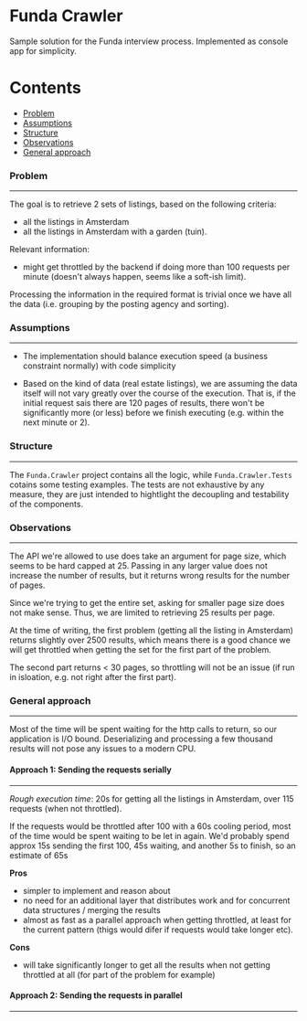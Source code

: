 # Funda Crawler

Sample solution for the Funda interview process. Implemented as console app for simplicity.

Contents
========

 * [Problem](#problem)
 * [Assumptions](#assumptions)
 * [Structure](#structure)
 * [Observations](#observations)
 * [General approach](#general-approach)

### Problem
---

The goal is to retrieve 2 sets of listings, based on the following criteria:
- all the listings in Amsterdam
- all the listings in Amsterdam with a garden (tuin).

Relevant information:
- might get throttled by the backend if doing more than 100 requests per minute (doesn't always happen, seems like a soft-ish limit).

Processing the information in the required format is trivial once we have all the data (i.e. grouping by the posting agency and sorting).


### Assumptions
---

- The implementation should balance execution speed (a business constraint normally) with code simplicity

- Based on the kind of data (real estate listings), we are assuming the data itself will not vary greatly over the course of the execution. That is, if the initial request sais there are 120 pages of results, there won't be significantly more (or less) before we finish executing (e.g. within the next minute or 2). 


### Structure
---

The `Funda.Crawler` project contains all the logic, while `Funda.Crawler.Tests` cotains some testing examples. The tests are not exhaustive by any measure, they are just intended to hightlight the decoupling and testability of the components.


### Observations
---

The API we're allowed to use does take an argument for page size, which seems to be hard capped at 25. Passing in any larger value does not increase the number of results, but it returns wrong results for the number of pages. 

Since we're trying to get the entire set, asking for smaller page size does not make sense. Thus, we are limited to retrieving 25 results per page. 

At the time of writing, the first problem (getting all the listing in Amsterdam) returns slightly over 2500 results, which means there is a good chance we will get throttled when getting the set for the first part of the problem. 

The second part returns < 30 pages, so throttling will not be an issue (if run in isloation, e.g. not right after the first part). 

### General approach
---

Most of the time will be spent waiting for the http calls to return, so our application is I/O bound. Deserializing and processing a few thousand results will not pose any issues to a modern CPU. 

#### Approach 1: Sending the requests serially
---

*Rough execution time*: 20s for getting all the listings in Amsterdam, over 115 requests (when not throttled).

If the requests would be throttled after 100 with a 60s cooling period, most of the time would be spent waiting to be let in again. We'd probably spend approx 15s sending the first 100, 45s waiting, and another 5s to finish, so an estimate of 65s

**Pros**

- simpler to implement and reason about
- no need for an additional layer that distributes work and  for concurrent data structures / merging the results
- almost as fast as a parallel approach when getting throttled, at least for the current pattern (thigs would difer if requests would take longer etc).


**Cons**

- will take significantly longer to get all the results when not getting throttled at all (for part of the problem for example)


#### Approach 2: Sending the requests in parallel
---


